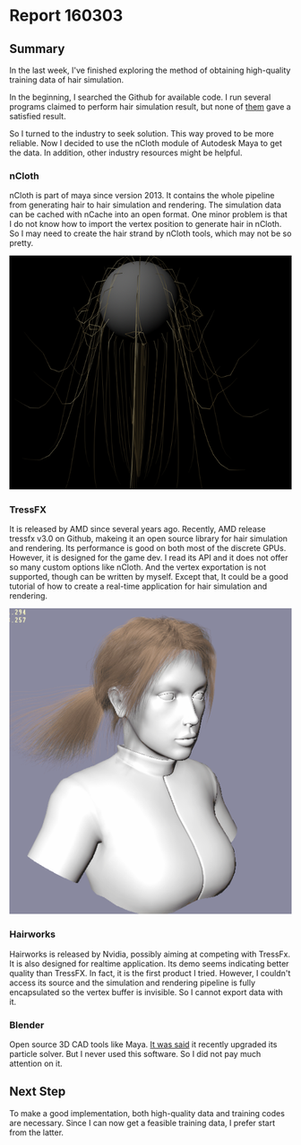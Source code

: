 # Report 160303
## Summary

In the last week, I've finished exploring the method of obtaining high-quality training data of hair simulation.

In the beginning, I searched the Github for available code. I run several programs claimed to perform hair simulation result, but none of [them](https://github.com/stars) gave a satisfied result.

So I turned to the industry to seek solution. This way proved to be more reliable. Now I decided to use the nCloth module of Autodesk Maya to get the data. In addition, other industry resources might be helpful.

### nCloth

nCloth is part of maya since version 2013. It contains the whole pipeline from generating hair to hair simulation and rendering. The simulation data can be cached with nCache into an open format. One minor problem is that I do not know how to import the vertex position to generate hair in nCloth. So I may need to create the hair strand by nCloth tools, which may not be so pretty.

![The model I used for gen data.](ballhair.png)


### TressFX

It is released by AMD since several years ago. Recently, AMD release tressfx v3.0 on Github, makeing it an open source library for hair simulation and rendering. Its performance is good on both most of the discrete GPUs. However, it is designed for the game dev. I read its API and it does not offer so many custom options like nCloth. And the vertex exportation is not supported, though can be written by myself. Except that, It could be a good tutorial of how to create a real-time application for hair simulation and rendering.

![screencast](tressfx2.0.gif)

### Hairworks

Hairworks is released by Nvidia, possibly aiming at competing with TressFx. It is also designed for realtime application. Its demo seems indicating better quality than TressFX. In fact, it is the first product I tried. However, I couldn't access its source and the simulation and rendering pipeline is fully encapsulated so the vertex buffer is invisible. So I cannot export data with it.

### Blender

Open source 3D CAD tools like Maya. [It was said](http://code.blender.org/2014/09/hair-system-roadmap/)  it recently upgraded its particle solver. But I never used this software. So I did not pay much attention on it.


## Next Step

To make a good implementation, both high-quality data and training codes are necessary. Since I can now get a feasible training data, I prefer start from the latter.
